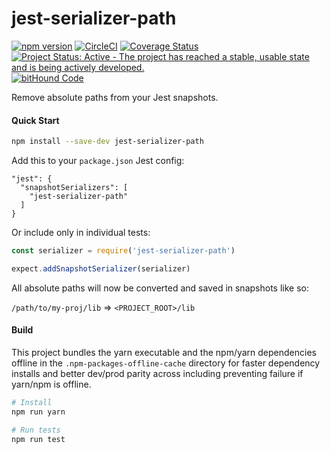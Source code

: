 # jest-serializer-path

[![npm version](https://badge.fury.io/js/jest-serializer-path.svg)](https://badge.fury.io/js/jest-serializer-path)
[![CircleCI](https://circleci.com/gh/tribou/jest-serializer-path.svg?style=svg)](https://circleci.com/gh/tribou/jest-serializer-path)
[![Coverage Status](https://coveralls.io/repos/github/tribou/jest-serializer-path/badge.svg?branch=master)](https://coveralls.io/github/tribou/jest-serializer-path?branch=master)
[![Project Status: Active - The project has reached a stable, usable state and is being actively developed.](http://www.repostatus.org/badges/latest/active.svg)](http://www.repostatus.org/#active)
[![bitHound Code](https://www.bithound.io/github/tribou/jest-serializer-path/badges/code.svg)](https://www.bithound.io/github/tribou/jest-serializer-path)

Remove absolute paths from your Jest snapshots.

#### Quick Start

```bash
npm install --save-dev jest-serializer-path
```

Add this to your `package.json` Jest config:

```
"jest": {
  "snapshotSerializers": [
    "jest-serializer-path"
  ]
}
```

Or include only in individual tests:

```js
const serializer = require('jest-serializer-path')

expect.addSnapshotSerializer(serializer)
```

All absolute paths will now be converted and saved in snapshots like so:

`/path/to/my-proj/lib` => `<PROJECT_ROOT>/lib`

#### Build

This project bundles the yarn executable and the npm/yarn dependencies offline
in the `.npm-packages-offline-cache` directory for faster dependency installs
and better dev/prod parity across including preventing failure if yarn/npm is
offline.

```sh
# Install
npm run yarn

# Run tests
npm run test
```
